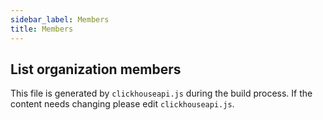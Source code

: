 ```yaml
---
sidebar_label: Members
title: Members
---
```


## List organization members

This file is generated by `clickhouseapi.js` during the build process.  If the
content needs changing please edit `clickhouseapi.js`.